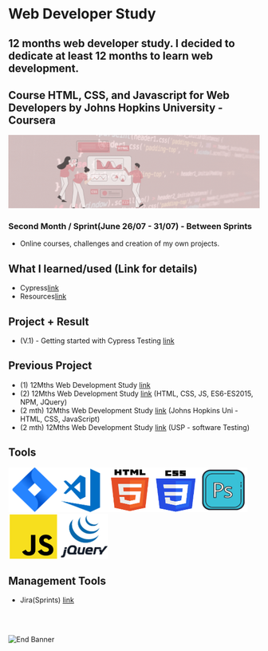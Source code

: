 # Web Developer Study
## 12 months web developer study. I decided to dedicate at least 12 months to learn web development.
## Course HTML, CSS, and Javascript for Web Developers by Johns Hopkins University - Coursera

![Begin Banner](/Documentation/top-1200x350.gif)

### Second Month / Sprint(June 26/07 - 31/07) - Between Sprints
* Online courses, challenges and creation of my own projects.

## What I learned/used (Link for details)
* Cypress[link](https://github.com/pittyh6/lambdaTest_cypress_12Mths-WebDevStudy-2022-2023/blob/master/learnedCypress.md)
* Resources[link](https://github.com/pittyh6/lambdaTest_cypress_12Mths-WebDevStudy-2022-2023/blob/master/learnedResources.md)
<!--
* JavaScript ES6/ES2015 [link](https://github.com/pittyh6/JohnsHopkinsUni_html-css-and-Javascript-for-Web-Developers_2-12Mths-WebDevStudy-2022-2023/blob/master/learnedES6-ES2015.md)
-->
## Project + Result
* (V.1) - Getting started with Cypress Testing [link](https://github.com/pittyh6/lambdaTest_cypress_12Mths-WebDevStudy-2022-2023/blob/master/learnedCypress.md)


## Previous Project
* (1) 12Mths Web Development Study [link](https://github.com/pittyh6/1-12Mths-WebDevelopmentStudy-2022-2023)
* (2) 12Mths Web Development Study [link](https://github.com/pittyh6/2-12Mths-WebDevelopmentStudy-2022-2023) (HTML, CSS, JS, ES6-ES2015, NPM, JQuery)
* (2 mth) 12Mths Web Development Study [link](https://github.com/pittyh6/JohnsHopkinsUni_html-css-and-Javascript-for-Web-Developers_2-12Mths-WebDevStudy-2022-2023) (Johns Hopkins Uni - HTML, CSS, JavaScript)
* (2 mth) 12Mths Web Development Study [link](https://github.com/pittyh6/USP_Introduction-to-Software-Testing_12Mths-WebDevStudy-2022-2023) (USP - software Testing)

## Tools
<img src= Documentation/jira.png  height="90" width="100" ><img src= Documentation/vscode.png  height="90" width="100"><img src= Documentation/html.png  height="90" width="90"><img src= Documentation/css.png  height="90" width="90"><img src= Documentation/photoshop.png  height="90" width="100"><img src= Documentation/js.png  height="90" width="100"><img src= Documentation/jquery.png  height="90" width="100">

## Management Tools
* Jira(Sprints) [link](https://github.com/pittyh6/lambdaTest_cypress_12Mths-WebDevStudy-2022-2023/tree/master/Sprint)

<br>
<br>

![End Banner](/Documentation/botton-1200x350.gif)
